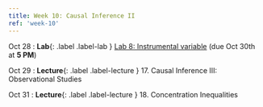 ```yaml
---
title: Week 10: Causal Inference II
ref: 'week-10'
---
```

Oct 28
: **Lab**{: .label .label-lab } [Lab 8: Instrumental variable](https://data102.datahub.berkeley.edu/hub/user-redirect/git-pull?repo=https%3A%2F%2Fgithub.com%2Fds-102%2Ffa24-materials&urlpath=lab%2Ftree%2Ffa24-materials%2Flab%2Flab08%2Flab08.ipynb&branch=main) (due Oct 30th at **5 PM**)

Oct 29
: **Lecture**{: .label .label-lecture } 17. Causal Inference III: Observational Studies

Oct 31
: **Lecture**{: .label .label-lecture } 18. Concentration Inequalities
